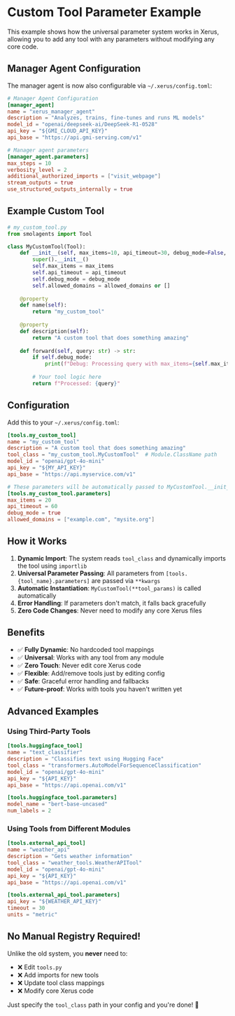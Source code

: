 # Custom Tool Parameter Example

This example shows how the universal parameter system works in Xerus, allowing you to add any tool with any parameters without modifying any core code.

## Manager Agent Configuration

The manager agent is now also configurable via `~/.xerus/config.toml`:

```toml
# Manager Agent Configuration
[manager_agent]
name = "xerus_manager_agent"
description = "Analyzes, trains, fine-tunes and runs ML models"
model_id = "openai/deepseek-ai/DeepSeek-R1-0528"
api_key = "${GMI_CLOUD_API_KEY}"
api_base = "https://api.gmi-serving.com/v1"

# Manager agent parameters
[manager_agent.parameters]
max_steps = 10
verbosity_level = 2
additional_authorized_imports = ["visit_webpage"]
stream_outputs = true
use_structured_outputs_internally = true
```

## Example Custom Tool

```python
# my_custom_tool.py
from smolagents import Tool

class MyCustomTool(Tool):
    def __init__(self, max_items=10, api_timeout=30, debug_mode=False, allowed_domains=None):
        super().__init__()
        self.max_items = max_items
        self.api_timeout = api_timeout  
        self.debug_mode = debug_mode
        self.allowed_domains = allowed_domains or []
        
    @property
    def name(self):
        return "my_custom_tool"
        
    @property  
    def description(self):
        return "A custom tool that does something amazing"
        
    def forward(self, query: str) -> str:
        if self.debug_mode:
            print(f"Debug: Processing query with max_items={self.max_items}")
        
        # Your tool logic here
        return f"Processed: {query}"
```

## Configuration

Add this to your `~/.xerus/config.toml`:

```toml
[tools.my_custom_tool]
name = "my_custom_tool"
description = "A custom tool that does something amazing"
tool_class = "my_custom_tool.MyCustomTool"  # Module.ClassName path
model_id = "openai/gpt-4o-mini"
api_key = "${MY_API_KEY}"
api_base = "https://api.myservice.com/v1"

# These parameters will be automatically passed to MyCustomTool.__init__()
[tools.my_custom_tool.parameters]
max_items = 20
api_timeout = 60
debug_mode = true
allowed_domains = ["example.com", "mysite.org"]
```

## How it Works

1. **Dynamic Import**: The system reads `tool_class` and dynamically imports the tool using `importlib`
2. **Universal Parameter Passing**: All parameters from `[tools.{tool_name}.parameters]` are passed via `**kwargs`
3. **Automatic Instantiation**: `MyCustomTool(**tool_params)` is called automatically
4. **Error Handling**: If parameters don't match, it falls back gracefully
5. **Zero Code Changes**: Never need to modify any core Xerus files

## Benefits

- ✅ **Fully Dynamic**: No hardcoded tool mappings
- ✅ **Universal**: Works with any tool from any module  
- ✅ **Zero Touch**: Never edit core Xerus code
- ✅ **Flexible**: Add/remove tools just by editing config
- ✅ **Safe**: Graceful error handling and fallbacks
- ✅ **Future-proof**: Works with tools you haven't written yet

## Advanced Examples

### Using Third-Party Tools
```toml
[tools.huggingface_tool]
name = "text_classifier"
description = "Classifies text using Hugging Face"
tool_class = "transformers.AutoModelForSequenceClassification"
model_id = "openai/gpt-4o-mini"
api_key = "${API_KEY}"
api_base = "https://api.openai.com/v1"

[tools.huggingface_tool.parameters]
model_name = "bert-base-uncased"
num_labels = 2
```

### Using Tools from Different Modules
```toml
[tools.external_api_tool]
name = "weather_api"
description = "Gets weather information"
tool_class = "weather_tools.WeatherAPITool"
model_id = "openai/gpt-4o-mini"
api_key = "${API_KEY}"
api_base = "https://api.openai.com/v1"

[tools.external_api_tool.parameters]
api_key = "${WEATHER_API_KEY}"
timeout = 30
units = "metric"
```

## No Manual Registry Required!

Unlike the old system, you **never** need to:
- ❌ Edit `tools.py` 
- ❌ Add imports for new tools
- ❌ Update tool class mappings
- ❌ Modify core Xerus code

Just specify the `tool_class` path in your config and you're done! 🎉 